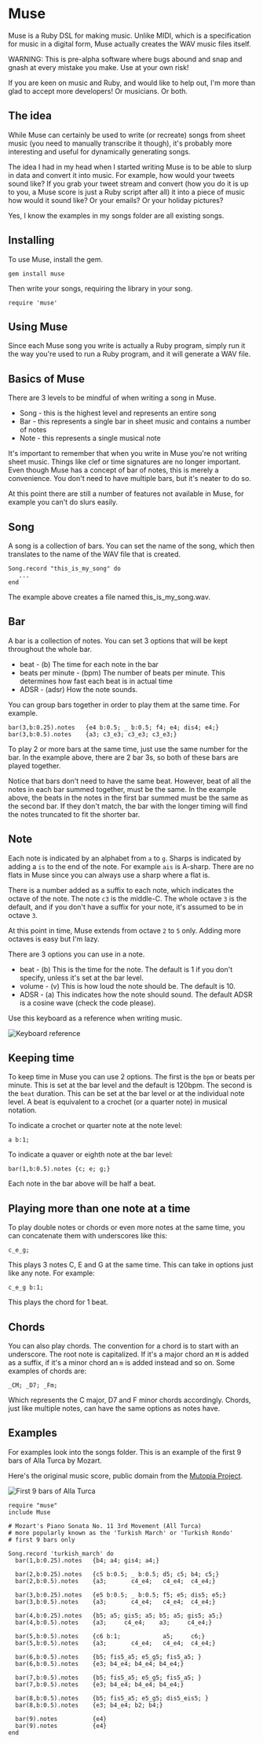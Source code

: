 # Muse

Muse is a Ruby DSL for making music. Unlike MIDI, which is a specification for music in a digital form, Muse actually creates the WAV music files itself.

WARNING: This is pre-alpha software where bugs abound and snap and gnash at every mistake you make. Use at your own risk!

If you are keen on music and Ruby, and would like to help out, I'm more than glad to accept more developers! Or musicians. Or both.

## The idea

While Muse can certainly be used to write (or recreate) songs from sheet music (you need to manually transcribe it though), it's probably more interesting and useful for dynamically generating songs.

The idea I had in my head when I started writing Muse is to be able to slurp in data and convert it into music. For example, how would your tweets sound like? If you grab your tweet stream and convert (how you do it is up to you, a Muse score is just a Ruby script after all) it into a piece of music how would it sound like? Or your emails? Or your holiday pictures?

Yes, I know the examples in my songs folder are all existing songs.

## Installing

To use Muse, install the gem.

    gem install muse

Then write your songs, requiring the library in your song.

    require 'muse'

## Using Muse

Since each Muse song you write is actually a Ruby program, simply run it the way you're used to run a Ruby program, and it will generate a WAV file.

## Basics of Muse

There are 3 levels to be mindful of when writing a song in Muse.

* Song - this is the highest level and represents an entire song
* Bar - this represents a single bar in sheet music and contains a number of notes
* Note - this represents a single musical note

It's important to remember that when you write in Muse you're not writing sheet music. Things like clef or time signatures are no longer important. Even though Muse has a concept of bar of notes, this is merely a convenience. You don't need to have multiple bars, but it's neater to do so.

At this point there are still a number of features not available in Muse, for example you can't do slurs easily.

## Song

A song is a collection of bars. You can set the name of the song, which then translates to the name of the WAV file that is created.

    Song.record "this_is_my_song" do
       ...
    end

The example above creates a file named this\_is\_my\_song.wav.

## Bar

A bar is a collection of notes. You can set 3 options that will be kept throughout the whole bar.

* beat - (b) The time for each note in the bar
* beats per minute - (bpm) The number of beats per minute. This determines how fast each beat is in actual time
* ADSR - (adsr) How the note sounds.

You can group bars together in order to play them at the same time. For example.

    bar(3,b:0.25).notes   {e4 b:0.5; _ b:0.5; f4; e4; dis4; e4;}
    bar(3,b:0.5).notes    {a3; c3_e3; c3_e3; c3_e3;}

To play 2 or more bars at the same time, just use the same number for the bar. In the example above, there are 2 bar 3s, so both of these bars are played together.

Notice that bars don't need to have the same beat. However, beat of all the notes in each bar summed together, must be the same. In the example above, the beats in the notes in the first bar summed must be the same as the second bar. If they don't match, the bar with the longer timing will find the notes truncated to fit the shorter bar. 

## Note

Each note is indicated by an alphabet from `a` to `g`. Sharps is indicated by adding a `is` to the end of the note. For example `ais` is A-sharp. There are no flats in Muse since you can always use a sharp where a flat is.

There is a number added as a suffix to each note, which indicates the octave of the note. The note `c3` is the middle-C. The whole octave `3` is the default, and if you don't have a suffix for your note, it's assumed to be in octave `3`. 

At this point in time, Muse extends from octave `2` to `5` only. Adding more octaves is easy but I'm lazy.

There are 3 options you can use in a note.

* beat - (b) This is the time for the note. The default is 1 if you don't specify, unless it's set at the bar level.
* volume - (v) This is how loud the note should be. The default is 10.
* ADSR - (a) This indicates how the note should sound. The default ADSR is a cosine wave (check the code please).

Use this keyboard as a reference when writing music.

![Keyboard reference](/sausheong/muse/raw/master/keyboard-piano-notes.png)

## Keeping time

To keep time in Muse you can use 2 options. The first is the `bpm` or beats per minute. This is set at the bar level and the default is 120bpm. The second is the `beat` duration. This can be set at the bar level or at the individual note level. A beat is equivalent to a crochet (or a quarter note) in musical notation. 

To indicate a crochet or quarter note at the note level:

    a b:1;
    
To indicate a quaver or eighth note at the bar level:

    bar(1,b:0.5).notes {c; e; g;}
    
Each note in the bar above will be half a beat.

## Playing more than one note at a time

To play double notes or chords or even more notes at the same time, you can concatenate them with underscores like this:

    c_e_g; 
    
This plays 3 notes C, E and G at the same time. This can take in options just like any note. For example:

    c_e_g b:1;
    
This plays the chord for 1 beat.

## Chords

You can also play chords. The convention for a chord is to start with an underscore. The root note is capitalized. If it's a major chord an `M` is added as a suffix, if it's a minor chord an `m` is added instead and so on. Some examples of chords are:

    _CM; _D7; _Fm;
    
Which represents the C major, D7 and F minor chords accordingly. Chords, just like multiple notes, can have the same options as notes have.

## Examples

For examples look into the songs folder. This is an example of the first 9 bars of Alla Turca by Mozart.

Here's the original music score, public domain from the [Mutopia Project](http://www.mutopiaproject.org/cgibin/make-table.cgi?searchingfor=rondo+alla+turca).

![First 9 bars of Alla Turca](/sausheong/muse/raw/master/turkish_march.png)

    require "muse"
    include Muse

    # Mozart's Piano Sonata No. 11 3rd Movement (All Turca)
    # more popularly known as the 'Turkish March' or 'Turkish Rondo'
    # first 9 bars only

    Song.record 'turkish_march' do
      bar(1,b:0.25).notes   {b4; a4; gis4; a4;}

      bar(2,b:0.25).notes   {c5 b:0.5; _ b:0.5; d5; c5; b4; c5;}
      bar(2,b:0.5).notes    {a3;       c4_e4;   c4_e4;  c4_e4;} 

      bar(3,b:0.25).notes   {e5 b:0.5; _ b:0.5; f5; e5; dis5; e5;}
      bar(3,b:0.5).notes    {a3;       c4_e4;   c4_e4;  c4_e4;} 

      bar(4,b:0.25).notes   {b5; a5; gis5; a5; b5; a5; gis5; a5;}
      bar(4,b:0.5).notes    {a3;     c4_e4;    a3;     c4_e4;}  

      bar(5,b:0.5).notes    {c6 b:1;            a5;     c6;}
      bar(5,b:0.5).notes    {a3;       c4_e4;   c4_e4;  c4_e4;} 

      bar(6,b:0.5).notes    {b5; fis5_a5; e5_g5; fis5_a5; }
      bar(6,b:0.5).notes    {e3; b4_e4; b4_e4; b4_e4;}  

      bar(7,b:0.5).notes    {b5; fis5_a5; e5_g5; fis5_a5; }
      bar(7,b:0.5).notes    {e3; b4_e4; b4_e4; b4_e4;}  

      bar(8,b:0.5).notes    {b5; fis5_a5; e5_g5; dis5_eis5; }
      bar(8,b:0.5).notes    {e3; b4_e4; b2; b4;}  

      bar(9).notes          {e4}
      bar(9).notes          {e4}  
    end


